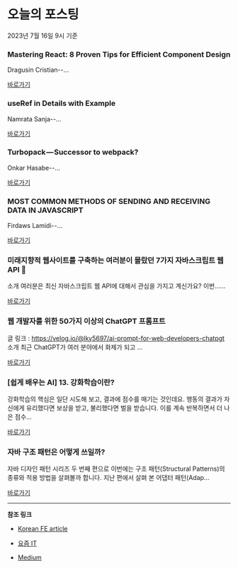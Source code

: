 # 오늘의 포스팅 
2023년 7월 16일 9시 기준 

### Mastering React: 8 Proven Tips for Efficient Component Design 

 Dragusin Cristian--... 

 [바로가기](https://medium.com/@dragusincristian609/mastering-react-8-proven-tips-for-efficient-component-design-245bdad30cbd?responsesOpen=true&sortBy=REVERSE_CHRON&source=topic_portal_recommended_stories---------0-84----------frontend----------778191ba_99f5_4dd4_b22c_7e4b8ad6ed4e-------) 

### useRef in Details with Example 

 Namrata Sanja--... 

 [바로가기](https://medium.com/@namrata-72269/useref-in-details-with-example-6b122465aea6?responsesOpen=true&sortBy=REVERSE_CHRON&source=topic_portal_recommended_stories---------0-84----------reactjs----------70b4c476_6376_4c0d_95a1_f3a8a5852ea0-------) 

### Turbopack — Successor to webpack? 

 Onkar Hasabe--... 

 [바로가기](https://medium.com/@onkarhasabe30/turbopack-successor-to-webpack-f85bc5b8cf89?responsesOpen=true&sortBy=REVERSE_CHRON&source=topic_portal_recommended_stories---------0-84----------nextjs----------596d48a0_c768_482f_82cd_0dff7f8574fc-------) 

### MOST COMMON METHODS OF SENDING AND RECEIVING DATA IN JAVASCRIPT 

 Firdaws Lamidi--... 

 [바로가기](https://medium.com/@lamidifirdaws/most-common-methods-of-sending-and-receiving-data-in-javascript-f4ef9b7ddffc?responsesOpen=true&sortBy=REVERSE_CHRON&source=topic_portal_recommended_stories---------0-84----------front_end_development----------d2ebd5a6_c5c3_4db6_aed3_6a99874ac37b-------) 

###  미래지향적 웹사이트를 구축하는 여러분이 몰랐던 7가지 자바스크립트 웹 API 🤯 

 소개 여러분은 최신 자바스크립트 웹 API에 대해서 관심을 가지고 계신가요? 이번…... 

 [바로가기](https://kofearticle.substack.com/p/korean-fe-article-7-api) 

###  웹 개발자를 위한 50가지 이상의 ChatGPT 프롬프트 

 글 링크 : https://velog.io/@lky5697/ai-prompt-for-web-developers-chatpgt 소개 최근 ChatGPT가 여러 분야에서 화제가 되고 ... 

 [바로가기](https://kofearticle.substack.com/p/korean-fe-article-50-chatgpt) 

### [쉽게 배우는 AI] 13. 강화학습이란? 

 강화학습의 핵심은 일단 시도해 보고, 결과에 점수를 매기는 것인데요. 행동의 결과가 자신에게 유리했다면 보상을 받고, 불리했다면 벌을 받습니다. 이를 계속 반복하면서 더 나은 점수... 

 [바로가기](https://yozm.wishket.com/magazine/detail/2123/) 

### 자바 구조 패턴은 어떻게 쓰일까? 

 자바 디자인 패턴 시리즈 두 번째 편으로 이번에는 구조 패턴(Structural Patterns)의 종류와 적용 방법을 살펴볼까 합니다. 지난 편에서 살펴 본 어댑터 패턴(Adap... 

 [바로가기](https://yozm.wishket.com/magazine/detail/2122/) 

---

**참조 링크**

- [Korean FE article](https://kofearticle.substack.com) 

- [요즘 IT](https://yozm.wishket.com/magazine) 

- [Medium](https://medium.com) 

